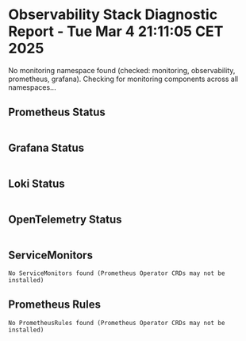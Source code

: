 # Observability Stack Diagnostic Report - Tue Mar  4 21:11:05 CET 2025

No monitoring namespace found (checked: monitoring, observability, prometheus, grafana).
Checking for monitoring components across all namespaces...

## Prometheus Status
```
```

## Grafana Status
```
```

## Loki Status
```
```

## OpenTelemetry Status
```
```

## ServiceMonitors
```
No ServiceMonitors found (Prometheus Operator CRDs may not be installed)
```

## Prometheus Rules
```
No PrometheusRules found (Prometheus Operator CRDs may not be installed)
```
